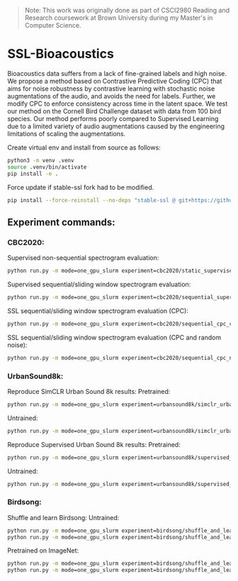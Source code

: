>Note: This work was originally done as part of CSCI2980 Reading and Research coursework at Brown University during my Master's in Computer Science.

# SSL-Bioacoustics

Bioacoustics data suffers from a lack of fine-grained labels and high noise. We propose a method based on Contrastive Predictive Coding (CPC) that aims for noise robustness by contrastive learning with stochastic noise augmentations of the audio, and avoids the need for labels. Further, we modify CPC to enforce consistency across time in the latent space. We test our method on the Cornell Bird Challenge dataset with data from 100 bird species. Our method performs poorly compared to Supervised Learning due to a limited variety of audio augmentations caused by the engineering limitations of scaling the augmentations.

Create virtual env and install from source as follows:

```bash
python3 -m venv .venv
source .venv/bin/activate
pip install -e .
```

Force update if stable-ssl fork had to be modified.

```bash
pip install --force-reinstall --no-deps "stable-ssl @ git+https://github.com/vipulSharma18/stable-SSL.git@main#egg=stable-ssl"
```

## Experiment commands:
### CBC2020:
Supervised non-sequential spectrogram evaluation:
```bash
python run.py -m mode=one_gpu_slurm experiment=cbc2020/static_supervised_cbc2020 user=vsharm44 ++trainer.hardware.seed=0,10,20 ++module.backbone.name=resnet18,resnet50
```

Supervised sequential/sliding window spectrogram evaluation:
```bash
python run.py -m mode=one_gpu_slurm experiment=cbc2020/sequential_supervised_cbc2020 user=vsharm44 ++trainer.hardware.seed=0,10,20 ++module.backbone.name=cnn_lstm
```

SSL sequential/sliding window spectrogram evaluation (CPC):
```bash
python run.py -m mode=one_gpu_slurm experiment=cbc2020/sequential_cpc_cbc2020 user=vsharm44 ++trainer.hardware.seed=0,10,20 ++module.backbone.name=cnn_lstm
```

SSL sequential/sliding window spectrogram evaluation (CPC and random noise):
```bash
python run.py -m mode=one_gpu_slurm experiment=cbc2020/sequential_cpc_noise_cbc2020 user=vsharm44 ++trainer.hardware.seed=0,10,20 ++module.backbone.name=cnn_lstm ++trainer.data.train.dataset.noise_transform.snr=0.1,10
```

### UrbanSound8k:
Reproduce SimCLR Urban Sound 8k results:
Pretrained:
```bash
python run.py -m mode=one_gpu_slurm experiment=urbansound8k/simclr_urbansound8k user=vsharm44 ++trainer.data.train.dataset.fold=1,2,3,4,5,6,7,8,9,10 ++trainer.hardware.seed=0,100,200,300,400 ++module.backbone.weights=True ++logger.wandb.group=simclr_urbansound8k_pretrainedresnet50
```
Untrained:
```bash
python run.py -m mode=one_gpu_slurm experiment=urbansound8k/simclr_urbansound8k user=vsharm44 ++trainer.data.train.dataset.fold=1,2,3,4,5,6,7,8,9,10 ++trainer.hardware.seed=0,100,200,300,400 ++module.backbone.weights=False ++logger.wandb.group=simclr_urbansound8k_untrainedresnet50
```

Reproduce Supervised Urban Sound 8k results:
Pretrained:
```bash
python run.py -m mode=one_gpu_slurm experiment=urbansound8k/supervised_urbansound8k user=vsharm44 ++trainer.data.train.dataset.fold=1,2,3,4,5,6,7,8,9,10 ++trainer.hardware.seed=0,100,200,300,400 ++module.backbone.weights=True ++logger.wandb.group=supervised_urbansound8k_pretrainedresnet50
```
Untrained:
```bash
python run.py -m mode=one_gpu_slurm experiment=urbansound8k/supervised_urbansound8k user=vsharm44 ++trainer.data.train.dataset.fold=1,2,3,4,5,6,7,8,9,10 ++trainer.hardware.seed=0,100,200,300,400 ++module.backbone.weights=False ++logger.wandb.group=supervised_urbansound8k_untrainedresnet50
```

### Birdsong:
Shuffle and learn Birdsong:
Untrained:
```bash
python run.py -m mode=one_gpu_slurm experiment=birdsong/shuffle_and_learn_birdsong user=vsharm44 ++trainer.hardware.seed=0 ++module.backbone.weights=False ++logger.wandb.group=shuffle_and_learn_birdsong_test_untrainedalexnet
python run.py -m mode=one_gpu_slurm experiment=birdsong/shuffle_and_learn_birdsong user=vsharm44 ++trainer.hardware.seed=0,100,200,300,400 ++module.backbone.weights=False ++logger.wandb.group=shufflelearn_birdsong_untrainedalexnet
```
Pretrained on ImageNet:
```bash
python run.py -m mode=one_gpu_slurm experiment=birdsong/shuffle_and_learn_birdsong user=vsharm44 ++trainer.hardware.seed=0 ++module.backbone.weights=True ++logger.wandb.group=shuffle_and_learn_birdsong_test_pretrainedalexnet
python run.py -m mode=one_gpu_slurm experiment=birdsong/shuffle_and_learn_birdsong user=vsharm44 ++trainer.hardware.seed=0,100,200,300,400 ++module.backbone.weights=True ++logger.wandb.group=shufflelearn_birdsong_pretrainedalexnet
```
